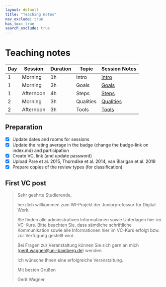 ```yaml
---
layout: default
title: "Teaching notes"
nav_exclude: true
has_toc: true
search_exclude: true
---
```


# Teaching notes

| **Day** | **Session** | **Duration** | **Topic**      |  **Session Notes**                               |
|---------|-------------|--------------|----------------|--------------------------------------------------|
| 1       | Morning     | 1h           | Intro          | [Intro](day_1_teaching_notes_intro.html)         |
| 1       | Morning     | 3h           | Goals          | [Goals](day_1_teaching_notes_goals.html)         |
| 1       | Afternoon   | 4h           | Steps          | [Steps](day_1_teaching_notes_steps.html)         |
| 2       | Morning     | 3h           | Qualities      | [Qualities](day_2_teaching_notes_qualities.html) |
| 2       | Afternoon   | 3h           | Tools          | [Tools](day_2_teaching_notes_tools.html)         |

## Preparation

- [x] Update dates and rooms for sessions
- [x] Update the rating average in the badge (change the badge-link on index.md) and participation
- [x] Create VC, link (and update password)
- [x] Upload Pare et al. 2015, Thorndike et al. 2014, van Blarigan et al. 2019
- [x] Prepare copies of the review types (for classification)

## First VC post

> Sehr geehrte Studierende,
> 
> herzlich willkommen zum WI-Projekt der Juniorprofessur für Digital Work.
> 
> Sie finden alle administrativen Informationen sowie Unterlagen hier im VC-Kurs. Bitte beachten Sie, dass sämtliche schriftliche Kommunikation sowie alle Informationen hier im VC-Kurs erfolgt bzw. zur Verfügung gestellt wird.
> 
> Bei Fragen zur Veranstaltung können Sie sich gern an mich (gerit.wagner@uni-bamberg.de) wenden.
> 
> Ich wünsche Ihnen eine erfolgreiche Veranstaltung.
> 
> Mit besten Grüßen
> 
> Gerit Wagner
